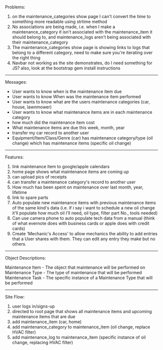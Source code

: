 Problems:
1) on the maintenance_categories show page I can't convert the time to something more readable using strtime method
2) No associations are being made, i.e. when I make a maintenance_category it isn't associated with the maintenance_item it should belong to, and maintenance_logs aren't being associated with their maintenance_category
3) The maintenance_categories show page is showing links to logs that belong to a different category, need to make sure you're iterating over the right thing
4) Navbar not working as the site demonstrates, do I need something for JS? also, look at the bootstrap gem install instructions

-----------------------------------------------------------------------------------------------------------------------------------------------------------------------------------------
Messages:

- User wants to know when is the maintenance item due
- User wants to know When was the maintenance item performed
- User wants to know what are the users maintenance categories (car, house, lawnmower)
- User wants to know what maintenance items are in each maintenance category
- how much did the maintenance item cost
- What maintenance items are due this week, month, year
- transfer my car record to another user
- Equipment/Item/Class/Genre (car) has maintenance category/type (oil change) which has maintenance items (specific oil change)

-----------------------------------------------------------------------------------------------------------------------------------------------------------------------------------------

Features:
1) link maintenance item to google/apple calendars
2) home page shows what maintenance items are coming up
3) can upload pics of receipts
4) can transfer a maintenance category's record to another user
5) How much has been spent on maintenance over last month, year, lifetime
6) link to spare parts
7) Auto populate new maintenance items with previous maintenance items of the same kind's data (i.e. if i say i want to schedule a new oil change it'll populate how much oil I'll need, oil type, filter part No., tools needed)
8) Can use camera phone to auto populate tech data from a manual (think of what evernote does with business cards or apple does with credit cards)
9) Create 'Mechanic's Access' to allow mechanics the ability to add entries that a User shares with them. They can edit any entry they make but no others.

-----------------------------------------------------------------------------------------------------------------------------------------------------------------------------------------

Object Descriptions:

Maintenance Item - The object that maintenance will be performed on
Maintenance Type - The type of maintenance that will be performed
Maintenance Task - The specific instance of a Maintenance Type that will be performed

-----------------------------------------------------------------------------------------------------------------------------------------------------------------------------------------

Site Flow:
1) user logs in/signs-up
2) directed to root page that shows all maintenance items and upcoming maintenance items that are due
3) add maintenance_item (car, home)
4) add maintenance_category to maintenance_item (oil change, replace HVAC filter)
5) add maintenance_log to maintenance_item (specific instance of oil change, replacing HVAC filter)